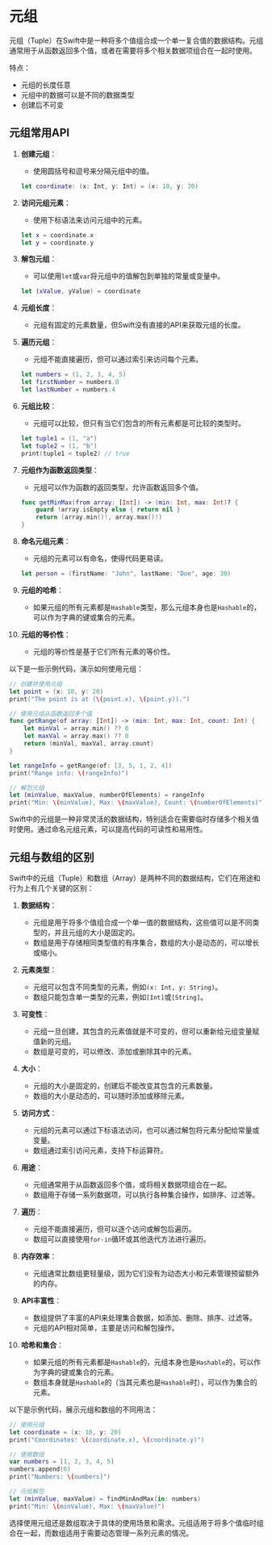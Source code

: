 
# 元组

元组（Tuple）在Swift中是一种将多个值组合成一个单一复合值的数据结构。元组通常用于从函数返回多个值，或者在需要将多个相关数据项组合在一起时使用。

特点：

- 元组的长度任意
- 元组中的数据可以是不同的数据类型
- 创建后不可变

## 元组常用API

1. **创建元组**：
   - 使用圆括号和逗号来分隔元组中的值。

   ```swift
   let coordinate: (x: Int, y: Int) = (x: 10, y: 20)
   ```

2. **访问元组元素**：
   - 使用下标语法来访问元组中的元素。

   ```swift
   let x = coordinate.x
   let y = coordinate.y
   ```

3. **解包元组**：
   - 可以使用`let`或`var`将元组中的值解包到单独的常量或变量中。

   ```swift
   let (xValue, yValue) = coordinate
   ```

4. **元组长度**：
   - 元组有固定的元素数量，但Swift没有直接的API来获取元组的长度。

5. **遍历元组**：
   - 元组不能直接遍历，但可以通过索引来访问每个元素。

   ```swift
   let numbers = (1, 2, 3, 4, 5)
   let firstNumber = numbers.0
   let lastNumber = numbers.4
   ```

6. **元组比较**：
   - 元组可以比较，但只有当它们包含的所有元素都是可比较的类型时。

   ```swift
   let tuple1 = (1, "a")
   let tuple2 = (1, "b")
   print(tuple1 < tuple2) // true
   ```

7. **元组作为函数返回类型**：
   - 元组可以作为函数的返回类型，允许函数返回多个值。

   ```swift
   func getMinMax(from array: [Int]) -> (min: Int, max: Int)? {
       guard !array.isEmpty else { return nil }
       return (array.min()!, array.max()!)
   }
   ```

8. **命名元组元素**：
   - 元组的元素可以有命名，使得代码更易读。

   ```swift
   let person = (firstName: "John", lastName: "Doe", age: 30)
   ```

9. **元组的哈希**：
   - 如果元组的所有元素都是`Hashable`类型，那么元组本身也是`Hashable`的，可以作为字典的键或集合的元素。

10. **元组的等价性**：
    - 元组的等价性是基于它们所有元素的等价性。

以下是一些示例代码，演示如何使用元组：

```swift
// 创建并使用元组
let point = (x: 10, y: 20)
print("The point is at (\(point.x), \(point.y)).")

// 使用元组从函数返回多个值
func getRange(of array: [Int]) -> (min: Int, max: Int, count: Int) {
    let minVal = array.min() ?? 0
    let maxVal = array.max() ?? 0
    return (minVal, maxVal, array.count)
}

let rangeInfo = getRange(of: [3, 5, 1, 2, 4])
print("Range info: \(rangeInfo)")

// 解包元组
let (minValue, maxValue, numberOfElements) = rangeInfo
print("Min: \(minValue), Max: \(maxValue), Count: \(numberOfElements)")
```

Swift中的元组是一种非常灵活的数据结构，特别适合在需要临时存储多个相关值时使用。通过命名元组元素，可以提高代码的可读性和易用性。

## 元组与数组的区别

Swift中的元组（Tuple）和数组（Array）是两种不同的数据结构，它们在用途和行为上有几个关键的区别：

1. **数据结构**：
   - 元组是用于将多个值组合成一个单一值的数据结构，这些值可以是不同类型的，并且元组的大小是固定的。
   - 数组是用于存储相同类型值的有序集合，数组的大小是动态的，可以增长或缩小。

2. **元素类型**：
   - 元组可以包含不同类型的元素，例如`(x: Int, y: String)`。
   - 数组只能包含单一类型的元素，例如`[Int]`或`[String]`。

3. **可变性**：
   - 元组一旦创建，其包含的元素值就是不可变的，但可以重新给元组变量赋值新的元组。
   - 数组是可变的，可以修改、添加或删除其中的元素。

4. **大小**：
   - 元组的大小是固定的，创建后不能改变其包含的元素数量。
   - 数组的大小是动态的，可以随时添加或移除元素。

5. **访问方式**：
   - 元组的元素可以通过下标语法访问，也可以通过解包将元素分配给常量或变量。
   - 数组通过索引访问元素，支持下标运算符。

6. **用途**：
   - 元组通常用于从函数返回多个值，或将相关数据项组合在一起。
   - 数组用于存储一系列数据项，可以执行各种集合操作，如排序、过滤等。

7. **遍历**：
   - 元组不能直接遍历，但可以逐个访问或解包后遍历。
   - 数组可以直接使用`for-in`循环或其他迭代方法进行遍历。

8. **内存效率**：
   - 元组通常比数组更轻量级，因为它们没有为动态大小和元素管理预留额外的内存。

9. **API丰富性**：
   - 数组提供了丰富的API来处理集合数据，如添加、删除、排序、过滤等。
   - 元组的API相对简单，主要是访问和解包操作。

10. **哈希和集合**：
    - 如果元组的所有元素都是`Hashable`的，元组本身也是`Hashable`的，可以作为字典的键或集合的元素。
    - 数组本身就是`Hashable`的（当其元素也是`Hashable`时），可以作为集合的元素。

以下是示例代码，展示元组和数组的不同用法：

```swift
// 使用元组
let coordinate = (x: 10, y: 20)
print("Coordinates: \(coordinate.x), \(coordinate.y)")

// 使用数组
var numbers = [1, 2, 3, 4, 5]
numbers.append(6)
print("Numbers: \(numbers)")

// 元组解包
let (minValue, maxValue) = findMinAndMax(in: numbers)
print("Min: \(minValue), Max: \(maxValue)")
```

选择使用元组还是数组取决于具体的使用场景和需求。元组适用于将多个值临时组合在一起，而数组适用于需要动态管理一系列元素的情况。
